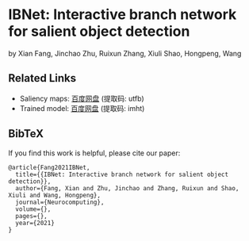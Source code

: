 # IBNet: Interactive branch network for salient object detection
by Xian Fang, Jinchao Zhu, Ruixun Zhang, Xiuli Shao, Hongpeng, Wang

## Related Links
- Saliency maps: [百度网盘](https://pan.baidu.com/s/1qFnFYr99eiib5nhrQQw0bw) (提取码: utfb)
- Trained model: [百度网盘](https://pan.baidu.com/s/13HPgLz6kepGhEGPHTsUFhw) (提取码: imht)

## BibTeX
If you find this work is helpful, please cite our paper:
```text
@article{Fang2021IBNet,
  title={{IBNet: Interactive branch network for salient object detection}},
  author={Fang, Xian and Zhu, Jinchao and Zhang, Ruixun and Shao, Xiuli and Wang, Hongpeng},
  journal={Neurocomputing},
  volume={},
  pages={},
  year={2021}
}
```
